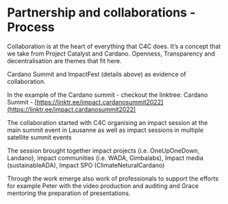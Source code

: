 # Partnership and collaborations - Process

Collaboration is at the heart of everything that C4C does.  It’s a concept that we take from Project Catalyst and Cardano.  Openness, Transparency and decentralisation are themes that fit here.  

Cardano Summit and ImpactFest (details above) as evidence of collaboration.

In the example of the Cardano summit - checkout the linktree: Cardano Summit - [https://linktr.ee/impact.cardanosummit2022](https://linktr.ee/impact.cardanosummit2022)
    
The collaboration started with C4C organising an impact session at the main summit event in Lausanne as well as impact sessions in multiple satellite summit events
    
The session brought together impact projects (i.e. OneUpOneDown, Landano), impact communities (i.e. WADA, Gimbalabs), Impact media (sustainableADA), Impact SPO (ClimateNeturalCardano)
    
Through the work emerge also work of professionals to support the efforts for example Peter with the video production and auditing and Grace mentoring the preparation of presentations. 